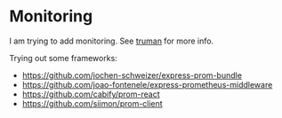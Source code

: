 # Monitoring

I am trying to add monitoring. See [truman](https://github.com/jzucker2/truman) for more info.

Trying out some frameworks:

* https://github.com/jochen-schweizer/express-prom-bundle
* https://github.com/joao-fontenele/express-prometheus-middleware
* https://github.com/cabify/prom-react
* https://github.com/siimon/prom-client
